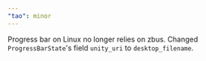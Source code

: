 ```yaml
---
"tao": minor
---
```


Progress bar on Linux no longer relies on zbus. Changed  `ProgressBarState`'s field `unity_uri` to `desktop_filename`.
